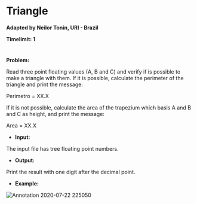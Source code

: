 # Triangle

**Adapted by Neilor Tonin, URI - Brazil**

**Timelimit: 1**
#

**Problem:**

Read three point floating values (A, B and C) and verify if is possible to make a triangle with them. If it is possible, calculate the perimeter of the triangle and print the message:


Perimetro = XX.X


If it is not possible, calculate the area of the trapezium which basis A and B and C as height, and print the message:


Area = XX.X

- **Input:**

The input file has tree floating point numbers.

- **Output:**

Print the result with one digit after the decimal point.

- **Example:**

![Annotation 2020-07-22 225050](https://user-images.githubusercontent.com/68206376/88245581-0fb1c980-cc6e-11ea-81e8-f26ed7908083.jpg)
